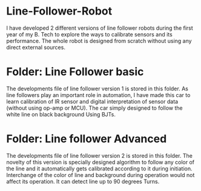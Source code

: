 # Line-Follower-Robot
   I have developed 2 different versions of line follower robots during the first year of my B. Tech to explore the ways to calibrate sensors and its performance. The whole robot is designed from scratch without using any direct external sources.

# Folder: Line Follower basic
   The developments file of line follower version 1 is stored in this folder.
   As line followers play an important role in automation, I have made this car to learn calibration of IR sensor and digital interpretation of sensor data (without using op-amp or MCU). The car simply designed to follow the white line on black background Using BJTs.
      
# Folder: Line follower Advanced 
  The developments file of line follower version 2 is stored in this folder.
  The novelty of this version is specially designed algorithm to follow any color of the line and it automatically gets calibrated according to it during initiation. Interchange of the color of line and background during operation would not affect its operation. It can detect line up to 90 degrees Turns.
